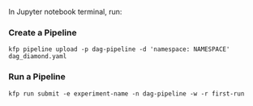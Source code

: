 In Jupyter notebook terminal, run:

### Create a Pipeline
`kfp pipeline upload -p dag-pipeline -d 'namespace: NAMESPACE' dag_diamond.yaml`

### Run a Pipeline
`kfp run submit -e experiment-name -n dag-pipeline -w -r first-run`
